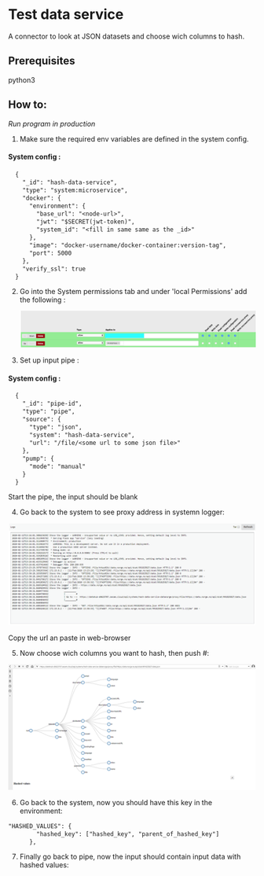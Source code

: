 # Test data service
A connector to look at JSON datasets and choose wich columns to hash.

## Prerequisites
python3

## How to:


*Run program in production*

1. Make sure the required env variables are defined in the system config.

#### System config :

```
  {
    "_id": "hash-data-service",
    "type": "system:microservice",
    "docker": {
      "environment": {
        "base_url": "<node-url>",
        "jwt": "$SECRET(jwt-token)",
        "system_id": "<fill in same same as the _id>"
      },
      "image": "docker-username/docker-container:version-tag",
      "port": 5000
    },
    "verify_ssl": true
  }

```

2. Go into the System permissions tab and under 'local Permissions' add the following :

    ![Permissions](Permissions.png)


3. Set up input pipe :

#### System config :
```
  {
    "_id": "pipe-id",
    "type": "pipe",
    "source": {
      "type": "json",
      "system": "hash-data-service",
      "url": "/file/<some url to some json file>"
    },
    "pump": {
      "mode": "manual"
    }
  }

```
  Start the pipe, the input should be blank

4. Go back to the system to see proxy address in systemn logger:

  ![System logger](System_url_log.png)

  Copy the url an paste in web-browser

5. Now choose wich columns you want to hash, then push #:

  ![JSON file visualization](JSON_vis.png)

6. Go back to the system, now you should have this key in the environment:


```
"HASHED_VALUES": {
        "hashed_key": ["hashed_key", "parent_of_hashed_key"]
      },

```

7. Finally go back to pipe, now the input should contain input data with hashed values:
